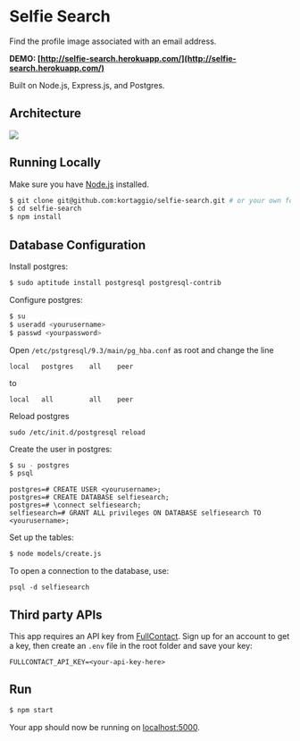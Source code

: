# Selfie Search

Find the profile image associated with an email address.

**DEMO: [http://selfie-search.herokuapp.com/](http://selfie-search.herokuapp.com/)**

Built on Node.js, Express.js, and Postgres.

## Architecture

[![](http://i.imgur.com/oH1KY2b.png)](https://docs.google.com/drawings/d/1WOe29v3Ka4zwd5yDdRu7bBWAjWM1eoS1wPpJVAo4YSE)

## Running Locally

Make sure you have [Node.js](http://nodejs.org/) installed.

```sh
$ git clone git@github.com:kortaggio/selfie-search.git # or your own fork
$ cd selfie-search
$ npm install
```

## Database Configuration

Install postgres:

```sh
$ sudo aptitude install postgresql postgresql-contrib
```

Configure postgres:

```sh
$ su
$ useradd <yourusername>
$ passwd <yourpassword>
```

Open `/etc/pstgresql/9.3/main/pg_hba.conf` as root and change the line

	local   postgres    all    peer

to

	local   all         all    peer

Reload postgres

	sudo /etc/init.d/postgresql reload


Create the user in postgres:

```sh
$ su - postgres
$ psql
```

```
postgres=# CREATE USER <yourusername>;
postgres=# CREATE DATABASE selfiesearch;
postgres=# \connect selfiesearch;
selfiesearch=# GRANT ALL privileges ON DATABASE selfiesearch TO <yourusername>;
```

Set up the tables:

```sh
$ node models/create.js
```

To open a connection to the database, use:

	psql -d selfiesearch


## Third party APIs

This app requires an API key from [FullContact](https://www.fullcontact.com/). Sign up for an account to get a key, then create an `.env` file in the root folder and save your key:

	FULLCONTACT_API_KEY=<your-api-key-here>


## Run

```sh
$ npm start
```

Your app should now be running on [localhost:5000](http://localhost:5000/).

